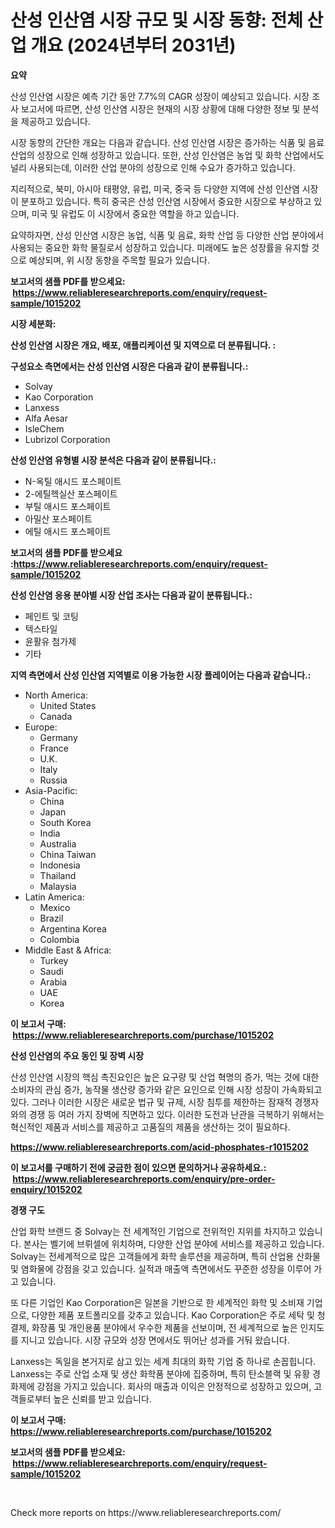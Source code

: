 <p><h1>산성 인산염 시장 규모 및 시장 동향: 전체 산업 개요 (2024년부터 2031년)</h1></p><p><strong>요약</strong></p>
<p><p>산성 인산염 시장은 예측 기간 동안 7.7%의 CAGR 성장이 예상되고 있습니다. 시장 조사 보고서에 따르면, 산성 인산염 시장은 현재의 시장 상황에 대해 다양한 정보 및 분석을 제공하고 있습니다.</p><p>시장 동향의 간단한 개요는 다음과 같습니다. 산성 인산염 시장은 증가하는 식품 및 음료 산업의 성장으로 인해 성장하고 있습니다. 또한, 산성 인산염은 농업 및 화학 산업에서도 널리 사용되는데, 이러한 산업 분야의 성장으로 인해 수요가 증가하고 있습니다.</p><p>지리적으로, 북미, 아시아 태평양, 유럽, 미국, 중국 등 다양한 지역에 산성 인산염 시장이 분포하고 있습니다. 특히 중국은 산성 인산염 시장에서 중요한 시장으로 부상하고 있으며, 미국 및 유럽도 이 시장에서 중요한 역할을 하고 있습니다.</p><p>요약하자면, 산성 인산염 시장은 농업, 식품 및 음료, 화학 산업 등 다양한 산업 분야에서 사용되는 중요한 화학 물질로서 성장하고 있습니다. 미래에도 높은 성장률을 유지할 것으로 예상되며, 위 시장 동향을 주목할 필요가 있습니다.</p></p>
<p><strong>보고서의 샘플 PDF를 받으세요: &nbsp;<a href="https://www.reliableresearchreports.com/enquiry/request-sample/1015202">https://www.reliableresearchreports.com/enquiry/request-sample/1015202</a></strong></p>
<p><strong>시장 세분화:</strong></p>
<p><strong> 산성 인산염 시장은 개요, 배포, 애플리케이션 및 지역으로 더 분류됩니다. :</strong></p>
<p><strong>구성요소 측면에서는 산성 인산염 시장은 다음과 같이 분류됩니다.:</strong></p>
<p><ul><li>Solvay</li><li>Kao Corporation</li><li>Lanxess</li><li>Alfa Aesar</li><li>IsleChem</li><li>Lubrizol Corporation</li></ul></p>
<p><strong> 산성 인산염 유형별 시장 분석은 다음과 같이 분류됩니다.:</strong></p>
<p><ul><li>N-옥틸 애시드 포스페이트</li><li>2-에틸헥실산 포스페이트</li><li>부틸 애시드 포스페이트</li><li>아밀산 포스페이트</li><li>에틸 애시드 포스페이트</li></ul></p>
<p><strong>보고서의 샘플 PDF를 받으세요 :<a href="https://www.reliableresearchreports.com/enquiry/request-sample/1015202">https://www.reliableresearchreports.com/enquiry/request-sample/1015202</a></strong></p>
<p><strong> 산성 인산염 응용 분야별 시장 산업 조사는 다음과 같이 분류됩니다.:</strong></p>
<p><ul><li>페인트 및 코팅</li><li>텍스타일</li><li>윤활유 첨가제</li><li>기타</li></ul></p>
<p><strong>지역 측면에서 산성 인산염 지역별로 이용 가능한 시장 플레이어는 다음과 같습니다.:</strong></p>
<p><ul>
    <li>
        North America:
        <ul>
            <li>United States</li>
            <li>Canada</li>
        </ul>
    </li>
    <li>
        Europe:
        <ul>
            <li>Germany</li>
            <li>France</li>
            <li>U.K.</li>
            <li>Italy</li>
            <li>Russia</li>
        </ul>
    </li>
    <li>
        Asia-Pacific:
        <ul>
            <li>China</li>
            <li>Japan</li>
            <li>South Korea</li>
            <li>India</li>
            <li>Australia</li>
            <li>China Taiwan</li>
            <li>Indonesia</li>
            <li>Thailand</li>
            <li>Malaysia</li>
        </ul>
    </li>
    <li>
        Latin America:
        <ul>
            <li>Mexico</li>
            <li>Brazil</li>
            <li>Argentina Korea</li>
            <li>Colombia</li>
        </ul>
    </li>
    <li>
        Middle East & Africa:
        <ul>
            <li>Turkey</li>
            <li>Saudi</li>
            <li>Arabia</li>
            <li>UAE</li>
            <li>Korea</li>
        </ul>
    </li>
    </ul></p>
<p><strong>이 보고서 구매: &nbsp;<a href="https://www.reliableresearchreports.com/purchase/1015202">https://www.reliableresearchreports.com/purchase/1015202</a></strong></p>
<p><strong>산성 인산염의 주요 동인 및 장벽 시장</strong></p>
<p><p>산성 인산염 시장의 핵심 촉진요인은 높은 요구량 및 산업 혁명의 증가, 먹는 것에 대한 소비자의 관심 증가, 농작물 생산량 증가와 같은 요인으로 인해 시장 성장이 가속화되고 있다. 그러나 이러한 시장은 새로운 법규 및 규제, 시장 침투를 제한하는 잠재적 경쟁자와의 경쟁 등 여러 가지 장벽에 직면하고 있다. 이러한 도전과 난관을 극복하기 위해서는 혁신적인 제품과 서비스를 제공하고 고품질의 제품을 생산하는 것이 필요하다.</p></p>
<p><strong><a href="https://www.reliableresearchreports.com/acid-phosphates-r1015202">https://www.reliableresearchreports.com/acid-phosphates-r1015202</a></strong></p>
<p><strong>이 보고서를 구매하기 전에 궁금한 점이 있으면 문의하거나 공유하세요.: &nbsp;<a href="https://www.reliableresearchreports.com/enquiry/pre-order-enquiry/1015202">https://www.reliableresearchreports.com/enquiry/pre-order-enquiry/1015202</a></strong></p>
<p><strong>경쟁 구도</strong></p>
<p><p>산업 화학 브랜드 중 Solvay는 전 세계적인 기업으로 전위적인 지위를 차지하고 있습니다. 본사는 벨기에 브뤼셀에 위치하며, 다양한 산업 분야에 서비스를 제공하고 있습니다. Solvay는 전세계적으로 많은 고객들에게 화학 솔루션을 제공하며, 특히 산업용 산화물 및 염화물에 강점을 갖고 있습니다. 실적과 매출액 측면에서도 꾸준한 성장을 이루어 가고 있습니다.</p><p>또 다른 기업인 Kao Corporation은 일본을 기반으로 한 세계적인 화학 및 소비재 기업으로, 다양한 제품 포트폴리오를 갖추고 있습니다. Kao Corporation은 주로 세탁 및 청결제, 화장품 및 개인용품 분야에서 우수한 제품을 선보이며, 전 세계적으로 높은 인지도를 지니고 있습니다. 시장 규모와 성장 면에서도 뛰어난 성과를 거둬 왔습니다.</p><p>Lanxess는 독일을 본거지로 삼고 있는 세계 최대의 화학 기업 중 하나로 손꼽힙니다. Lanxess는 주로 산업 소재 및 생산 화학품 분야에 집중하며, 특히 탄소블랙 및 유황 경화제에 강점을 가지고 있습니다. 회사의 매출과 이익은 안정적으로 성장하고 있으며, 고객들로부터 높은 신뢰를 받고 있습니다.</p></p>
<p><strong>이 보고서 구매: &nbsp; <a href="https://www.reliableresearchreports.com/purchase/1015202">https://www.reliableresearchreports.com/purchase/1015202</a></strong></p>
<p><strong>보고서의 샘플 PDF를 받으세요: &nbsp;<a href="https://www.reliableresearchreports.com/enquiry/request-sample/1015202">https://www.reliableresearchreports.com/enquiry/request-sample/1015202</a></strong><strong></strong></p>
<p>&nbsp;</p>
<p>Check more reports on https://www.reliableresearchreports.com/</p>